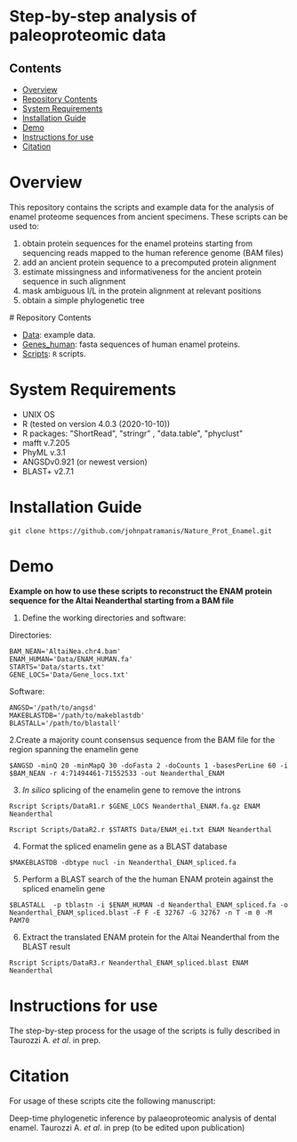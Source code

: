 # Step-by-step analysis of paleoproteomic data

## Contents

- [Overview](#overview)
- [Repository Contents](#repository-contents)
- [System Requirements](#system-requirements)
- [Installation Guide](#installation-guide)
- [Demo](#demo)
- [Instructions for use](#instructions-for-use)
- [Citation](#citation)

# Overview

This repository contains the scripts and example data for the analysis of enamel proteome sequences from ancient specimens. These scripts can be used to:

1. obtain protein sequences for the enamel proteins starting from sequencing reads mapped to the human reference genome (BAM files)
2. add an ancient protein sequence to a precomputed protein alignment
3. estimate missingness and informativeness for the ancient protein sequence in such alignment
4. mask ambiguous I/L in the protein alignment at relevant positions
5. obtain a simple phylogenetic tree

# Repository Contents

- [Data](./Data): example data.
- [Genes_human](./Genes_human): fasta sequences of human enamel proteins. 
- [Scripts](./Scripts): `R` scripts. 


# System Requirements

- UNIX OS
- R (tested on version 4.0.3 (2020-10-10))
- R packages: "ShortRead", "stringr" , "data.table", "phyclust"
- mafft v.7.205
- PhyML v.3.1 
- ANGSDv0.921 (or newest version)
- BLAST+ v2.7.1 


# Installation Guide

```
git clone https://github.com/johnpatramanis/Nature_Prot_Enamel.git
```

# Demo

**Example on how to use these scripts to reconstruct the ENAM protein sequence for the Altai Neanderthal starting from a BAM file**

1. Define the working directories and software:

Directories:
```
BAM_NEAN='AltaiNea.chr4.bam'
ENAM_HUMAN='Data/ENAM_HUMAN.fa'
STARTS='Data/starts.txt'
GENE_LOCS='Data/Gene_locs.txt'
```

Software:
```
ANGSD='/path/to/angsd'
MAKEBLASTDB='/path/to/makeblastdb'
BLASTALL='/path/to/blastall'
```
2.Create a majority count consensus sequence from the BAM file for the region spanning the enamelin gene 

```
$ANGSD -minQ 20 -minMapQ 30 -doFasta 2 -doCounts 1 -basesPerLine 60 -i $BAM_NEAN -r 4:71494461-71552533 -out Neanderthal_ENAM
```

3. *In silico* splicing of the enamelin gene to remove the introns

```
Rscript Scripts/DataR1.r $GENE_LOCS Neanderthal_ENAM.fa.gz ENAM  Neanderthal

Rscript Scripts/DataR2.r $STARTS Data/ENAM_ei.txt ENAM Neanderthal  
```

4. Format the spliced enamelin gene as a BLAST database

```
$MAKEBLASTDB -dbtype nucl -in Neanderthal_ENAM_spliced.fa
```

5. Perform a BLAST search of the the human ENAM protein against the spliced enamelin gene

```
$BLASTALL  -p tblastn -i $ENAM_HUMAN -d Neanderthal_ENAM_spliced.fa -o Neanderthal_ENAM_spliced.blast -F F -E 32767 -G 32767 -n T -m 0 -M PAM70
```

6. Extract the translated ENAM protein for the Altai Neanderthal from the BLAST result

```
Rscript Scripts/DataR3.r Neanderthal_ENAM_spliced.blast ENAM Neanderthal   
```

# Instructions for use

The step-by-step process for the usage of the scripts is fully described in Taurozzi A. *et al*. in prep. 

# Citation

For usage of these scripts cite the following manuscript:

Deep-time phylogenetic inference by palaeoproteomic analysis of dental enamel. Taurozzi A. *et al*. in prep (to be edited upon publication)









